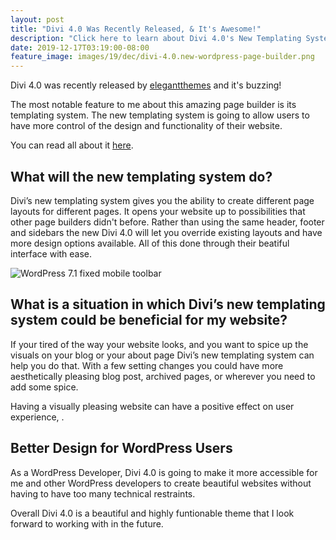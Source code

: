 ```yaml
---
layout: post
title: "Divi 4.0 Was Recently Released, & It's Awesome!"
description: "Click here to learn about Divi 4.0's New Templating System & More"
date: 2019-12-17T03:19:00-08:00
feature_image: images/19/dec/divi-4.0.new-wordpress-page-builder.png
---
```



Divi 4.0 was recently released by [elegantthemes](https://www.elegantthemes.com/) and it's buzzing!

The most notable feature to me about this amazing page builder is its templating system.  The new templating system is going to allow users to have more control of the design and functionality of their website.

You can read all about it [here](https://www.elegantthemes.com/blog/theme-releases/divi-4).



## What will the new templating system do?
Divi’s new templating system gives you the ability to create different page layouts for different pages. It opens your website up to possibilities that other page builders didn't before. Rather than using the same header, footer and sidebars the new Divi 4.0 will let you override existing layouts and have more design options available. All of this done through their beatiful interface with ease.

![WordPress 7.1 fixed mobile toolbar](https://www.elegantthemes.com/blog/wp-content/uploads/2019/10/divi4-UI.jpg)


## What is a situation in which Divi’s new templating system could be beneficial for my website?
If your tired of the way your website looks, and you want to spice up the visuals on your blog or your about page Divi’s new templating system can help you do that.  With a few setting changes you could have more aesthetically pleasing blog post, archived pages, or wherever you need to add some spice.

Having a visually pleasing website can have a positive effect on user experience, .  

## Better Design for WordPress Users
As a WordPress Developer, Divi 4.0 is going to make it more accessible for me and other WordPress developers to create beautiful websites without having to have too many technical restraints.

Overall Divi 4.0 is a beautiful and highly funtionable theme that I look forward to working with in the future.